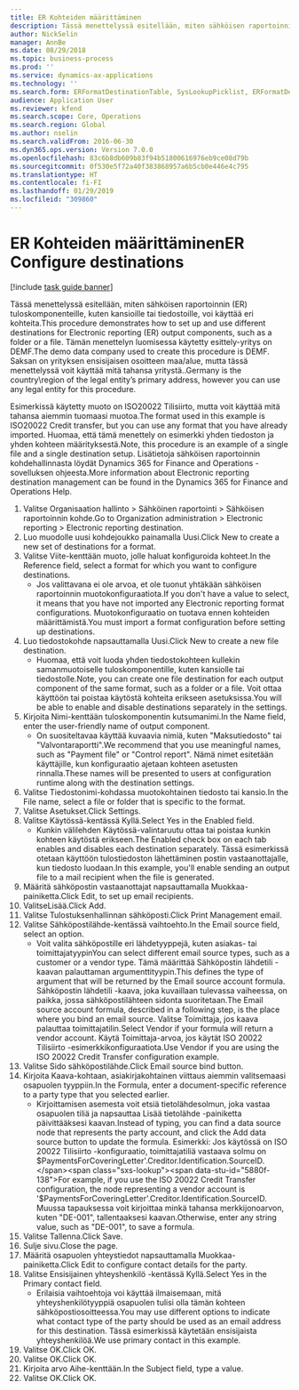 ```yaml
---
title: ER Kohteiden määrittäminen
description: Tässä menettelyssä esitellään, miten sähköisen raportoinnin (ER) tuloskomponenteille, kuten kansioille tai tiedostoille, voi käyttää eri kohteita.
author: NickSelin
manager: AnnBe
ms.date: 08/29/2018
ms.topic: business-process
ms.prod: ''
ms.service: dynamics-ax-applications
ms.technology: ''
ms.search.form: ERFormatDestinationTable, SysLookupPicklist, ERFormatDestinationSettings, ERFormatDestinationEmailSettings, ERExpressionDesignerFormula, SRSPrintDestinationTokens
audience: Application User
ms.reviewer: kfend
ms.search.scope: Core, Operations
ms.search.region: Global
ms.author: nselin
ms.search.validFrom: 2016-06-30
ms.dyn365.ops.version: Version 7.0.0
ms.openlocfilehash: 83c6b8db609b83f94b51800616976eb9ce08d79b
ms.sourcegitcommit: 0f530e5f72a40f383868957a6b5cb0e446e4c795
ms.translationtype: HT
ms.contentlocale: fi-FI
ms.lasthandoff: 01/29/2019
ms.locfileid: "309860"
---
```

# <a name="er-configure-destinations"></a><span data-ttu-id="5880f-103">ER Kohteiden määrittäminen</span><span class="sxs-lookup"><span data-stu-id="5880f-103">ER Configure destinations</span></span>

[!include [task guide banner](../../includes/task-guide-banner.md)]

<span data-ttu-id="5880f-104">Tässä menettelyssä esitellään, miten sähköisen raportoinnin (ER) tuloskomponenteille, kuten kansioille tai tiedostoille, voi käyttää eri kohteita.</span><span class="sxs-lookup"><span data-stu-id="5880f-104">This procedure demonstrates how to set up and use different destinations for Electronic reporting (ER) output components, such as a folder or a file.</span></span> <span data-ttu-id="5880f-105">Tämän menettelyn luomisessa käytetty esittely-yritys on DEMF.</span><span class="sxs-lookup"><span data-stu-id="5880f-105">The demo data company used to create this procedure is DEMF.</span></span> <span data-ttu-id="5880f-106">Saksan on yrityksen ensisijaisen osoitteen maa/alue, mutta tässä menettelyssä voit käyttää mitä tahansa yritystä..</span><span class="sxs-lookup"><span data-stu-id="5880f-106">Germany is the country\region of the legal entity’s primary address, however you can use any legal entity for this procedure.</span></span> 

<span data-ttu-id="5880f-107">Esimerkissä käytetty muoto on ISO20022 Tilisiirto, mutta voit käyttää mitä tahansa aiemmin tuomaasi muotoa.</span><span class="sxs-lookup"><span data-stu-id="5880f-107">The format used in this example is ISO20022 Credit transfer, but you can use any format that you have already imported.</span></span> <span data-ttu-id="5880f-108">Huomaa, että tämä menettely on esimerkki yhden tiedoston ja yhden kohteen määrityksestä.</span><span class="sxs-lookup"><span data-stu-id="5880f-108">Note, this procedure is an example of a single file and a single destination setup.</span></span> <span data-ttu-id="5880f-109">Lisätietoja sähköisen raportoinnin kohdehallinnasta löydät Dynamics 365 for Finance and Operations -sovelluksen ohjeesta.</span><span class="sxs-lookup"><span data-stu-id="5880f-109">More information about Electronic reporting destination management can be found in the Dynamics 365 for Finance and Operations Help.</span></span>

1. <span data-ttu-id="5880f-110">Valitse Organisaation hallinto > Sähköinen raportointi > Sähköisen raportoinnin kohde.</span><span class="sxs-lookup"><span data-stu-id="5880f-110">Go to Organization administration > Electronic reporting > Electronic reporting destination.</span></span>
2. <span data-ttu-id="5880f-111">Luo muodolle uusi kohdejoukko painamalla Uusi.</span><span class="sxs-lookup"><span data-stu-id="5880f-111">Click New to create a new set of destinations for a format.</span></span>
3. <span data-ttu-id="5880f-112">Valitse Viite-kenttään muoto, jolle haluat konfiguroida kohteet.</span><span class="sxs-lookup"><span data-stu-id="5880f-112">In the Reference field, select a format for which you want to configure destinations.</span></span>
    * <span data-ttu-id="5880f-113">Jos valittavana ei ole arvoa, et ole tuonut yhtäkään sähköisen raportoinnin muotokonfiguraatiota.</span><span class="sxs-lookup"><span data-stu-id="5880f-113">If you don't have a value to select, it means that you have not imported any Electronic reporting format configurations.</span></span> <span data-ttu-id="5880f-114">Muotokonfiguraatio on tuotava ennen kohteiden määrittämistä.</span><span class="sxs-lookup"><span data-stu-id="5880f-114">You must import a format configuration before setting up destinations.</span></span>  
4. <span data-ttu-id="5880f-115">Luo tiedostokohde napsauttamalla Uusi.</span><span class="sxs-lookup"><span data-stu-id="5880f-115">Click New to create a new file destination.</span></span>
    * <span data-ttu-id="5880f-116">Huomaa, että voit luoda yhden tiedostokohteen kullekin samanmuotoiselle tuloskomponentille, kuten kansiolle tai tiedostolle.</span><span class="sxs-lookup"><span data-stu-id="5880f-116">Note, you can create one file destination for each output component of the same format, such as a folder or a file.</span></span> <span data-ttu-id="5880f-117">Voit ottaa käyttöön tai poistaa käytöstä kohteita erikseen asetuksissa.</span><span class="sxs-lookup"><span data-stu-id="5880f-117">You will be able to enable and disable destinations separately in the settings.</span></span>  
5. <span data-ttu-id="5880f-118">Kirjoita Nimi-kenttään tuloskomponentin kutsumanimi.</span><span class="sxs-lookup"><span data-stu-id="5880f-118">In the Name field, enter the user-friendly name of output component.</span></span>
    * <span data-ttu-id="5880f-119">On suositeltavaa käyttää kuvaavia nimiä, kuten "Maksutiedosto" tai "Valvontaraportti".</span><span class="sxs-lookup"><span data-stu-id="5880f-119">We recommend that you use meaningful names, such as "Payment file" or "Control report".</span></span> <span data-ttu-id="5880f-120">Nämä nimet esitetään käyttäjille, kun konfiguraatio ajetaan kohteen asetusten rinnalla.</span><span class="sxs-lookup"><span data-stu-id="5880f-120">These names will be presented to users at configuration runtime along with the destination settings.</span></span>  
6. <span data-ttu-id="5880f-121">Valitse Tiedostonimi-kohdassa muotokohtainen tiedosto tai kansio.</span><span class="sxs-lookup"><span data-stu-id="5880f-121">In the File name, select a file or folder that is specific to the format.</span></span>
7. <span data-ttu-id="5880f-122">Valitse Asetukset.</span><span class="sxs-lookup"><span data-stu-id="5880f-122">Click Settings.</span></span>
8. <span data-ttu-id="5880f-123">Valitse Käytössä-kentässä Kyllä.</span><span class="sxs-lookup"><span data-stu-id="5880f-123">Select Yes in the Enabled field.</span></span>
    * <span data-ttu-id="5880f-124">Kunkin välilehden Käytössä-valintaruutu ottaa tai poistaa kunkin kohteen käytöstä erikseen.</span><span class="sxs-lookup"><span data-stu-id="5880f-124">The Enabled check box on each tab enables and disables each destination separately.</span></span> <span data-ttu-id="5880f-125">Tässä esimerkissä otetaan käyttöön tulostiedoston lähettäminen postin vastaanottajalle, kun tiedosto luodaan.</span><span class="sxs-lookup"><span data-stu-id="5880f-125">In this example, you'll enable sending an output file to a mail recipient when the file is generated.</span></span>  
9. <span data-ttu-id="5880f-126">Määritä sähköpostin vastaanottajat napsauttamalla Muokkaa-painiketta.</span><span class="sxs-lookup"><span data-stu-id="5880f-126">Click Edit, to set up email recipients.</span></span>
10. <span data-ttu-id="5880f-127">ValitseLisää.</span><span class="sxs-lookup"><span data-stu-id="5880f-127">Click Add.</span></span>
11. <span data-ttu-id="5880f-128">Valitse Tulostuksenhallinnan sähköposti.</span><span class="sxs-lookup"><span data-stu-id="5880f-128">Click Print Management email.</span></span>
12. <span data-ttu-id="5880f-129">Valitse Sähköpostilähde-kentässä vaihtoehto.</span><span class="sxs-lookup"><span data-stu-id="5880f-129">In the Email source  field, select an option.</span></span>
    * <span data-ttu-id="5880f-130">Voit valita sähköpostille eri lähdetyyppejä, kuten asiakas- tai toimittajatyypin</span><span class="sxs-lookup"><span data-stu-id="5880f-130">You can select different email source types, such as a customer or a vendor type.</span></span> <span data-ttu-id="5880f-131">Tämä määrittää Sähköpostin lähdetili -kaavan palauttaman argumenttityypin.</span><span class="sxs-lookup"><span data-stu-id="5880f-131">This defines the type of argument that will be returned by the Email source account formula.</span></span> <span data-ttu-id="5880f-132">Sähköpostin lähdetili -kaava, joka kuvaillaan tulevassa vaiheessa, on paikka, jossa sähköpostilähteen sidonta suoritetaan.</span><span class="sxs-lookup"><span data-stu-id="5880f-132">The Email source account formula, described in a following step, is the place where you bind an email source.</span></span> <span data-ttu-id="5880f-133">Valitse Toimittaja, jos kaava palauttaa toimittajatilin.</span><span class="sxs-lookup"><span data-stu-id="5880f-133">Select Vendor if your formula will return a vendor account.</span></span> <span data-ttu-id="5880f-134">Käytä Toimittaja-arvoa, jos käytät ISO 20022 Tilisiirto -esimerkkikonfiguraatiota.</span><span class="sxs-lookup"><span data-stu-id="5880f-134">Use Vendor if you are using the ISO 20022 Credit Transfer configuration example.</span></span>  
13. <span data-ttu-id="5880f-135">Valitse Sido sähköpostilähde.</span><span class="sxs-lookup"><span data-stu-id="5880f-135">Click Email source bind button.</span></span>
14. <span data-ttu-id="5880f-136">Kirjoita Kaava-kohtaan, asiakirjakohtainen viittaus aiemmin valitsemaasi osapuolen tyyppiin.</span><span class="sxs-lookup"><span data-stu-id="5880f-136">In the Formula, enter a document-specific reference to a party type that you selected earlier.</span></span>
    * <span data-ttu-id="5880f-137">Kirjoittamisen asemesta voit etsiä tietolähdesolmun, joka vastaa osapuolen tiliä ja napsauttaa Lisää tietolähde -painiketta päivittääksesi kaavan.</span><span class="sxs-lookup"><span data-stu-id="5880f-137">Instead of typing, you can find a data source node that represents the party account, and click the Add data source button to update the formula.</span></span> <span data-ttu-id="5880f-138">Esimerkki: Jos käytössä on ISO 20022 Tilisiirto -konfiguraatio, toimittajatiliä vastaava solmu on $PaymentsForCoveringLetter'.Creditor.Identification.SourceID.</span><span class="sxs-lookup"><span data-stu-id="5880f-138">For example, if you use the ISO 20022 Credit Transfer configuration, the node representing a vendor account is '$PaymentsForCoveringLetter'.Creditor.Identification.SourceID.</span></span> <span data-ttu-id="5880f-139">Muussa tapauksessa voit kirjoittaa minkä tahansa merkkijonoarvon, kuten "DE-001", tallentaaksesi kaavan.</span><span class="sxs-lookup"><span data-stu-id="5880f-139">Otherwise, enter any string value, such as "DE-001", to save a formula.</span></span>  
15. <span data-ttu-id="5880f-140">Valitse Tallenna.</span><span class="sxs-lookup"><span data-stu-id="5880f-140">Click Save.</span></span>
16. <span data-ttu-id="5880f-141">Sulje sivu.</span><span class="sxs-lookup"><span data-stu-id="5880f-141">Close the page.</span></span>
17. <span data-ttu-id="5880f-142">Määritä osapuolen yhteystiedot napsauttamalla Muokkaa-painiketta.</span><span class="sxs-lookup"><span data-stu-id="5880f-142">Click Edit to configure contact details for the party.</span></span>
18. <span data-ttu-id="5880f-143">Valitse Ensisijainen yhteyshenkilö -kentässä Kyllä.</span><span class="sxs-lookup"><span data-stu-id="5880f-143">Select Yes in the Primary contact field.</span></span>
    * <span data-ttu-id="5880f-144">Erilaisia vaihtoehtoja voi käyttää ilmaisemaan, mitä yhteyshenkilötyyppiä osapuolen tulisi olla tämän kohteen sähköpostiosoitteessa.</span><span class="sxs-lookup"><span data-stu-id="5880f-144">You may use different options to indicate what contact type of the party should be used as an email address for this destination.</span></span> <span data-ttu-id="5880f-145">Tässä esimerkissä käytetään ensisijaista yhteyshenkilöä.</span><span class="sxs-lookup"><span data-stu-id="5880f-145">We use primary contact in this example.</span></span>  
19. <span data-ttu-id="5880f-146">Valitse OK.</span><span class="sxs-lookup"><span data-stu-id="5880f-146">Click OK.</span></span>
20. <span data-ttu-id="5880f-147">Valitse OK.</span><span class="sxs-lookup"><span data-stu-id="5880f-147">Click OK.</span></span>
21. <span data-ttu-id="5880f-148">Kirjoita arvo Aihe-kenttään.</span><span class="sxs-lookup"><span data-stu-id="5880f-148">In the Subject field, type a value.</span></span>
22. <span data-ttu-id="5880f-149">Valitse OK.</span><span class="sxs-lookup"><span data-stu-id="5880f-149">Click OK.</span></span>

